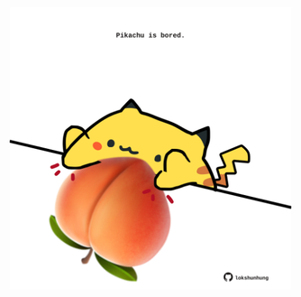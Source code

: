 <!-- built at 15/03/2023, 23:00:54 UTC -->
<p align="center">
  <img width="500" height="500" src="./ReadmeImage.svg">
</p>

